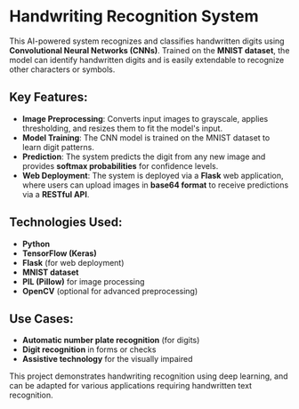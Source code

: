 # Handwriting Recognition System

This AI-powered system recognizes and classifies handwritten digits using **Convolutional Neural Networks (CNNs)**. Trained on the **MNIST dataset**, the model can identify handwritten digits and is easily extendable to recognize other characters or symbols.

## Key Features:

- **Image Preprocessing**: Converts input images to grayscale, applies thresholding, and resizes them to fit the model's input.
- **Model Training**: The CNN model is trained on the MNIST dataset to learn digit patterns.
- **Prediction**: The system predicts the digit from any new image and provides **softmax probabilities** for confidence levels.
- **Web Deployment**: The system is deployed via a **Flask** web application, where users can upload images in **base64 format** to receive predictions via a **RESTful API**.

## Technologies Used:

- **Python**
- **TensorFlow (Keras)**
- **Flask** (for web deployment)
- **MNIST dataset**
- **PIL (Pillow)** for image processing
- **OpenCV** (optional for advanced preprocessing)

## Use Cases:

- **Automatic number plate recognition** (for digits)
- **Digit recognition** in forms or checks
- **Assistive technology** for the visually impaired

This project demonstrates handwriting recognition using deep learning, and can be adapted for various applications requiring handwritten text recognition.
